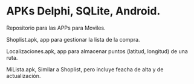 # APKs Delphi, SQLite, Android.
Repositorio para las APPs para Moviles.

Shoplist.apk, app para gestionar la lista de la compra.

Localizaciones.apk, app para almacenar puntos (latitud, longitud) de una ruta.

MiLista.apk, Similar a Shoplist, pero incluye feacha de alta y de actualización.

